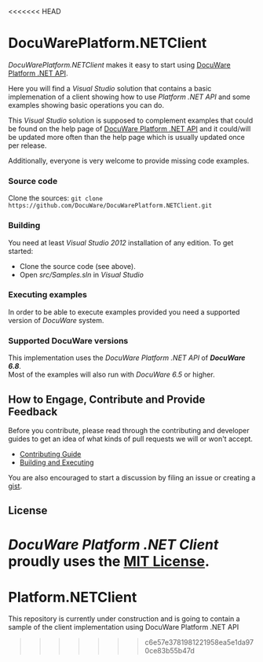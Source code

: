 <<<<<<< HEAD
# DocuWarePlatform.NETClient
*DocuWarePlatform.NETClient* makes it easy to start using [DocuWare Platform .NET API](http://help.docuware.com/sdk/platform).  

Here you will find a *Visual Studio* solution that contains a basic implemenation of a client showing how to use *Platform .NET API* and some examples showing basic operations you can do.  

This *Visual Studio* solution is supposed to complement examples that could be found on the help page of [DocuWare Platform .NET API](http://help.docuware.com/sdk/platform) and it could/will be updated more often than the help page which is usually updated once per release.

Additionally, everyone is very welcome to provide missing code examples.

### Source code
Clone the sources: `git clone https://github.com/DocuWare/DocuWarePlatform.NETClient.git`

### Building
You need at least *Visual Studio 2012* installation of any edition.
To get started:
* Clone the source code (see above).
* Open *src/Samples.sln* in *Visual Studio*

### Executing examples
In order to be able to execute examples provided you need a supported version of *DocuWare* system.  

### Supported DocuWare versions
This implementation uses the *DocuWare Platform .NET API* of ***DocuWare 6.8***.  
Most of the examples will also run with *DocuWare 6.5* or higher.


## How to Engage, Contribute and Provide Feedback
Before you contribute, please read through the contributing and developer guides to get an idea of what kinds of pull requests we will or won't accept.
* [Contributing Guide](https://github.com/DocuWare/DocuWarePlatform.NETClient/wiki/Contributing-Guide)
* [Building and Executing](https://github.com/DocuWare/DocuWarePlatform.NETClient/wiki/Building-and-Executing)

You are also encouraged to start a discussion by filing an issue or creating a [gist](https://help.github.com/articles/about-gists/).

## License
*DocuWare Platform .NET Client* proudly uses the [MIT License](LICENSE).
=======
# Platform.NETClient
This repository is currently under construction and is going to contain a sample of the client implementation using DocuWare Platform .NET API
>>>>>>> c6e57e3781981221958ea5e1da970ce83b55b47d
